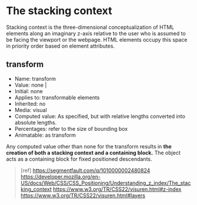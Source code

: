 # The stacking context
Stacking context is the three-dimensional conceptualization of HTML elements along an imaginary z-axis relative to the user who is assumed to be facing the viewport or the webpage. HTML elements occupy this space in priority order based on element attributes.

## transform
- Name:	transform
- Value:	none | <transform-list>
- Initial:	none
- Applies to:	transformable elements
- Inherited:	no
- Media:	visual
- Computed value:	As specified, but with relative lengths converted into absolute lengths.
- Percentages:	refer to the size of bounding box
- Animatable:	as transform

Any computed value other than none for the transform results in **the creation of both a stacking context and a containing block.** The object acts as a containing block for fixed positioned descendants.

> [ref]
https://segmentfault.com/q/1010000002480824
https://developer.mozilla.org/en-US/docs/Web/CSS/CSS_Positioning/Understanding_z_index/The_stacking_context
https://www.w3.org/TR/CSS22/visuren.html#z-index
https://www.w3.org/TR/CSS22/visuren.html#layers

